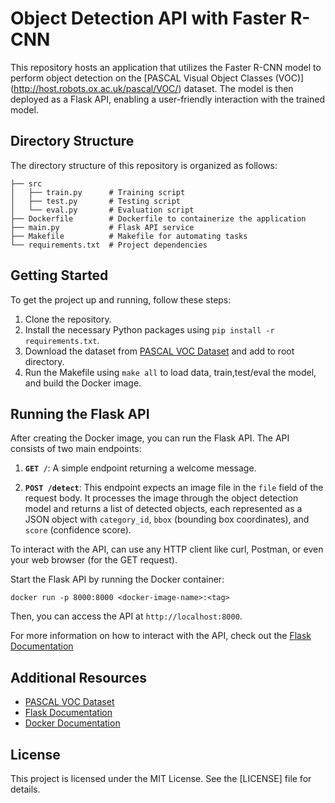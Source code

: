 # Object Detection API with Faster R-CNN

This repository hosts an application that utilizes the Faster R-CNN model to perform object detection on the [PASCAL Visual Object Classes (VOC)] (http://host.robots.ox.ac.uk/pascal/VOC/) dataset. The model is then deployed as a Flask API, enabling a user-friendly interaction with the trained model.

## Directory Structure

The directory structure of this repository is organized as follows:

```.
├── src              
│   ├── train.py      # Training script
│   ├── test.py       # Testing script
│   └── eval.py       # Evaluation script
├── Dockerfile        # Dockerfile to containerize the application
├── main.py           # Flask API service
├── Makefile          # Makefile for automating tasks
└── requirements.txt  # Project dependencies
```

## Getting Started

To get the project up and running, follow these steps:

1. Clone the repository.
2. Install the necessary Python packages using `pip install -r requirements.txt`.
3. Download the dataset from [PASCAL VOC Dataset](http://host.robots.ox.ac.uk/pascal/VOC/) and add to root directory.
4. Run the Makefile using `make all` to load data, train,test/eval the model, and build the Docker image.

## Running the Flask API

After creating the Docker image, you can run the Flask API. The API consists of two main endpoints:

1. **`GET /`**: A simple endpoint returning a welcome message.

2. **`POST /detect`**: This endpoint expects an image file in the `file` field of the request body. It processes the image through the object detection model and returns a list of detected objects, each represented as a JSON object with `category_id`, `bbox` (bounding box coordinates), and `score` (confidence score).

To interact with the API, can use any HTTP client like curl, Postman, or even your web browser (for the GET request).

Start the Flask API by running the Docker container:
```
docker run -p 8000:8000 <docker-image-name>:<tag>
``` 

Then, you can access the API at `http://localhost:8000`.

For more information on how to interact with the API, check out the [Flask Documentation](https://flask.palletsprojects.com/)


## Additional Resources

- [PASCAL VOC Dataset](http://host.robots.ox.ac.uk/pascal/VOC/)
- [Flask Documentation](https://flask.palletsprojects.com/)
- [Docker Documentation](https://docs.docker.com/)

## License

This project is licensed under the MIT License. See the [LICENSE] file for details.